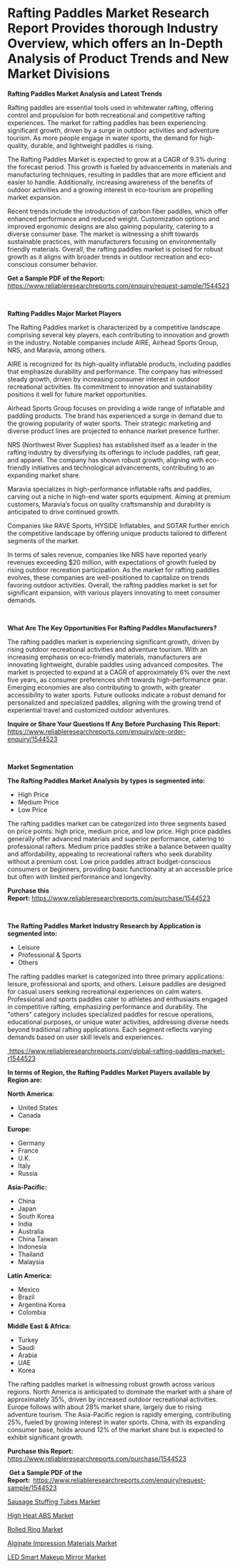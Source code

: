<p><h1>Rafting Paddles Market Research Report Provides thorough Industry Overview, which offers an In-Depth Analysis of Product Trends and New Market Divisions</h1></p><p><strong>Rafting Paddles Market Analysis and Latest Trends</strong></p>
<p><p>Rafting paddles are essential tools used in whitewater rafting, offering control and propulsion for both recreational and competitive rafting experiences. The market for rafting paddles has been experiencing significant growth, driven by a surge in outdoor activities and adventure tourism. As more people engage in water sports, the demand for high-quality, durable, and lightweight paddles is rising.</p><p>The Rafting Paddles Market is expected to grow at a CAGR of 9.3% during the forecast period. This growth is fueled by advancements in materials and manufacturing techniques, resulting in paddles that are more efficient and easier to handle. Additionally, increasing awareness of the benefits of outdoor activities and a growing interest in eco-tourism are propelling market expansion.</p><p>Recent trends include the introduction of carbon fiber paddles, which offer enhanced performance and reduced weight. Customization options and improved ergonomic designs are also gaining popularity, catering to a diverse consumer base. The market is witnessing a shift towards sustainable practices, with manufacturers focusing on environmentally friendly materials. Overall, the rafting paddles market is poised for robust growth as it aligns with broader trends in outdoor recreation and eco-conscious consumer behavior.</p></p>
<p><strong>Get a Sample PDF of the Report:&nbsp;</strong> <a href="https://www.reliableresearchreports.com/enquiry/request-sample/1544523?utm_campaign=11&utm_medium=2&utm_source=Github&utm_content=ia&utm_term=06022025&utm_id=rafting-paddles">https://www.reliableresearchreports.com/enquiry/request-sample/1544523</a></p>
<p>&nbsp;</p>
<p><strong>Rafting Paddles Major Market Players</strong></p>
<p><p>The Rafting Paddles market is characterized by a competitive landscape comprising several key players, each contributing to innovation and growth in the industry. Notable companies include AIRE, Airhead Sports Group, NRS, and Maravia, among others.</p><p>AIRE is recognized for its high-quality inflatable products, including paddles that emphasize durability and performance. The company has witnessed steady growth, driven by increasing consumer interest in outdoor recreational activities. Its commitment to innovation and sustainability positions it well for future market opportunities.</p><p>Airhead Sports Group focuses on providing a wide range of inflatable and paddling products. The brand has experienced a surge in demand due to the growing popularity of water sports. Their strategic marketing and diverse product lines are projected to enhance market presence further.</p><p>NRS (Northwest River Supplies) has established itself as a leader in the rafting industry by diversifying its offerings to include paddles, raft gear, and apparel. The company has shown robust growth, aligning with eco-friendly initiatives and technological advancements, contributing to an expanding market share.</p><p>Maravia specializes in high-performance inflatable rafts and paddles, carving out a niche in high-end water sports equipment. Aiming at premium customers, Maravia’s focus on quality craftsmanship and durability is anticipated to drive continued growth.</p><p>Companies like RAVE Sports, HYSIDE Inflatables, and SOTAR further enrich the competitive landscape by offering unique products tailored to different segments of the market.</p><p>In terms of sales revenue, companies like NRS have reported yearly revenues exceeding $20 million, with expectations of growth fueled by rising outdoor recreation participation. As the market for rafting paddles evolves, these companies are well-positioned to capitalize on trends favoring outdoor activities. Overall, the rafting paddles market is set for significant expansion, with various players innovating to meet consumer demands.</p></p>
<p>&nbsp;</p>
<p><strong>What Are The Key Opportunities For Rafting Paddles Manufacturers?</strong></p>
<p><p>The rafting paddles market is experiencing significant growth, driven by rising outdoor recreational activities and adventure tourism. With an increasing emphasis on eco-friendly materials, manufacturers are innovating lightweight, durable paddles using advanced composites. The market is projected to expand at a CAGR of approximately 6% over the next five years, as consumer preferences shift towards high-performance gear. Emerging economies are also contributing to growth, with greater accessibility to water sports. Future outlooks indicate a robust demand for personalized and specialized paddles, aligning with the growing trend of experiential travel and customized outdoor adventures.</p></p>
<p><strong>Inquire or Share Your Questions If Any Before Purchasing This Report:</strong> <a href="https://www.reliableresearchreports.com/enquiry/pre-order-enquiry/1544523?utm_campaign=11&utm_medium=2&utm_source=Github&utm_content=ia&utm_term=06022025&utm_id=rafting-paddles">https://www.reliableresearchreports.com/enquiry/pre-order-enquiry/1544523</a></p>
<p>&nbsp;</p>
<p><strong>Market Segmentation</strong></p>
<p><strong>The Rafting Paddles Market Analysis by types is segmented into:</strong></p>
<p><ul><li>High Price</li><li>Medium Price</li><li>Low Price</li></ul></p>
<p><p>The rafting paddles market can be categorized into three segments based on price points: high price, medium price, and low price. High price paddles generally offer advanced materials and superior performance, catering to professional rafters. Medium price paddles strike a balance between quality and affordability, appealing to recreational rafters who seek durability without a premium cost. Low price paddles attract budget-conscious consumers or beginners, providing basic functionality at an accessible price but often with limited performance and longevity.</p></p>
<p><strong>Purchase this Report:&nbsp;</strong><a href="https://www.reliableresearchreports.com/purchase/1544523?utm_campaign=11&utm_medium=2&utm_source=Github&utm_content=ia&utm_term=06022025&utm_id=rafting-paddles">https://www.reliableresearchreports.com/purchase/1544523</a></p>
<p>&nbsp;</p>
<p><strong>The Rafting Paddles Market Industry Research by Application is segmented into:</strong></p>
<p><ul><li>Leisure</li><li>Professional & Sports</li><li>Others</li></ul></p>
<p><p>The rafting paddles market is categorized into three primary applications: leisure, professional and sports, and others. Leisure paddles are designed for casual users seeking recreational experiences on calm waters. Professional and sports paddles cater to athletes and enthusiasts engaged in competitive rafting, emphasizing performance and durability. The "others" category includes specialized paddles for rescue operations, educational purposes, or unique water activities, addressing diverse needs beyond traditional rafting applications. Each segment reflects varying demands based on user skill levels and experiences.</p></p>
<p><a href="https://www.reliableresearchreports.com/global-rafting-paddles-market-r1544523?utm_campaign=11&utm_medium=2&utm_source=Github&utm_content=ia&utm_term=06022025&utm_id=rafting-paddles">&nbsp;https://www.reliableresearchreports.com/global-rafting-paddles-market-r1544523</a></p>
<p><strong>In terms of Region, the Rafting Paddles Market Players available by Region are:</strong></p>
<p>
    <p> <strong> North America: </strong>
        <ul>
            <li>United States</li>
            <li>Canada</li>
        </ul>
        </p> 
    <p> <strong> Europe: </strong>
        <ul>
            <li>Germany</li>
            <li>France</li>
            <li>U.K.</li>
            <li>Italy</li>
            <li>Russia</li>
        </ul>
        </p> 
    <p> <strong> Asia-Pacific: </strong>
        <ul>
            <li>China</li>
            <li>Japan</li>
            <li>South Korea</li>
            <li>India</li>
            <li>Australia</li>
            <li>China Taiwan</li>
            <li>Indonesia</li>
            <li>Thailand</li>
            <li>Malaysia</li>
        </ul>
        </p> 
    <p> <strong> Latin America: </strong>
        <ul>
            <li>Mexico</li>
            <li>Brazil</li>
            <li>Argentina Korea</li>
            <li>Colombia</li>
        </ul>
        </p> 
    <p> <strong> Middle East & Africa: </strong>
        <ul>
            <li>Turkey</li>
            <li>Saudi</li>
            <li>Arabia</li>
            <li>UAE</li>
            <li>Korea</li>
        </ul>
    </p>
    </p>
<p><p>The rafting paddles market is witnessing robust growth across various regions. North America is anticipated to dominate the market with a share of approximately 35%, driven by increased outdoor recreational activities. Europe follows with about 28% market share, largely due to rising adventure tourism. The Asia-Pacific region is rapidly emerging, contributing 25%, fueled by growing interest in water sports. China, with its expanding consumer base, holds around 12% of the market share but is expected to exhibit significant growth.</p></p>
<p><strong>Purchase this Report: </strong><a href="https://www.reliableresearchreports.com/purchase/1544523?utm_campaign=11&utm_medium=2&utm_source=Github&utm_content=ia&utm_term=06022025&utm_id=rafting-paddles">https://www.reliableresearchreports.com/purchase/1544523</a></p>
<p>&nbsp;<strong>Get a Sample PDF of the Report:&nbsp;&nbsp;</strong><a href="https://www.reliableresearchreports.com/enquiry/request-sample/1544523?utm_campaign=11&utm_medium=2&utm_source=Github&utm_content=ia&utm_term=06022025&utm_id=rafting-paddles">https://www.reliableresearchreports.com/enquiry/request-sample/1544523</a></p>
<p><strong></strong></p>
<p><p><a href="https://github.com/schwminh2001101/Market-Research-Report-List-1/blob/main/sausage-stuffing-tubes-market.md?utm_campaign=11&utm_medium=2&utm_source=Github&utm_content=ia&utm_term=06022025&utm_id=rafting-paddles">Sausage Stuffing Tubes Market</a></p><p><a href="https://www.linkedin.com/pulse/size-dynamics-expected-growth-high-heat-abs-market-from-qfzxe?utm_campaign=11&utm_medium=2&utm_source=Github&utm_content=ia&utm_term=06022025&utm_id=rafting-paddles">High Heat ABS Market</a></p><p><a href="https://www.linkedin.com/pulse/rolled-ring-market-projected-cagr-143-from-2025-2032-in-depth-32hse?utm_campaign=11&utm_medium=2&utm_source=Github&utm_content=ia&utm_term=06022025&utm_id=rafting-paddles">Rolled Ring Market</a></p><p><a href="https://www.linkedin.com/pulse/finding-growth-prospectsaided-through-alginate-impression-zcl5e?utm_campaign=11&utm_medium=2&utm_source=Github&utm_content=ia&utm_term=06022025&utm_id=rafting-paddles">Alginate Impression Materials Market</a></p><p><a href="https://github.com/triattwood9919/Market-Research-Report-List-1/blob/main/led-smart-makeup-mirror-market.md?utm_campaign=11&utm_medium=2&utm_source=Github&utm_content=ia&utm_term=06022025&utm_id=rafting-paddles">LED Smart Makeup Mirror Market</a></p></p>